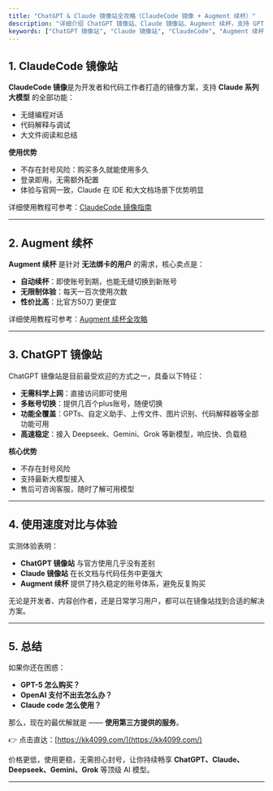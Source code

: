 ```yaml
---
title: "ChatGPT & Claude 镜像站全攻略（ClaudeCode 镜像 + Augment 续杯）"
description: "详细介绍 ChatGPT 镜像站、Claude 镜像站、Augment 续杯，支持 GPT-4、Claude 3.5、Deepseek、Gemini、Grok 等大模型。解决 ChatGPT Plus 账号购买难题，提供稳定便捷的使用体验。"
keywords: ["ChatGPT 镜像站", "Claude 镜像站", "ClaudeCode", "Augment 续杯", "ChatGPT Plus 购买", "GPT-4 使用", "Claude 使用", "Deepseek 模型", "Gemini 2.5 Pro", "Grok 3", "AI 工具", "大模型"]
---
```



## 1. ClaudeCode 镜像站

**ClaudeCode 镜像**是为开发者和代码工作者打造的镜像方案，支持 **Claude 系列大模型** 的全部功能：  
- 无缝编程对话  
- 代码解释与调试  
- 大文件阅读和总结  

**使用优势**  
- 不存在封号风险：购买多久就能使用多久  
- 登录即用，无需额外配置  
- 体验与官网一致，Claude 在 IDE 和大文档场景下优势明显  

详细使用教程可参考：[ClaudeCode 镜像指南](https://blog.ai4.plus/posts/2025/claude-code-mirror-guide-cn/)

---

## 2. Augment 续杯

**Augment 续杯** 是针对 **无法绑卡的用户** 的需求，核心卖点是：  
- **自动续杯**：即使账号到期，也能无缝切换到新账号  
- **无限制体验**：每天一百次使用次数  
- **性价比高**：比官方50刀 更便宜

详细使用教程可参考：[Augment 续杯全攻略](https://blog.ai4.plus/posts/2025/augmentcode-unlimited-guide-cn/)

---

## 3. ChatGPT 镜像站

ChatGPT 镜像站是目前最受欢迎的方式之一，具备以下特征：  
- **无需科学上网**：直接访问即可使用  
- **多账号切换**：提供几百个plus账号，随便切换  
- **功能全覆盖**：GPTs、自定义助手、上传文件、图片识别、代码解释器等全部功能可用  
- **高速稳定**：接入 Deepseek、Gemini、Grok 等新模型，响应快、负载稳  

**核心优势**  
- 不存在封号风险  
- 支持最新大模型接入  
- 售后可咨询客服，随时了解可用模型  

---

## 4. 使用速度对比与体验

实测体验表明：  
- **ChatGPT 镜像站** 与官方使用几乎没有差别  
- **Claude 镜像站** 在长文档与代码任务中更强大  
- **Augment 续杯** 提供了持久稳定的账号体系，避免反复购买  

无论是开发者、内容创作者，还是日常学习用户，都可以在镜像站找到合适的解决方案。

---

## 5. 总结

如果你还在困惑：  
- **GPT-5 怎么购买？**  
- **OpenAI 支付不出去怎么办？**  
- **Claude code 怎么使用？**  

那么，现在的最优解就是 —— **使用第三方提供的服务**。  

👉 点击直达：[https://kk4099.com/](https://kk4099.com/)  

价格更低，使用更稳，无需担心封号，让你持续畅享 **ChatGPT、Claude、Deepseek、Gemini、Grok** 等顶级 AI 模型。

---


